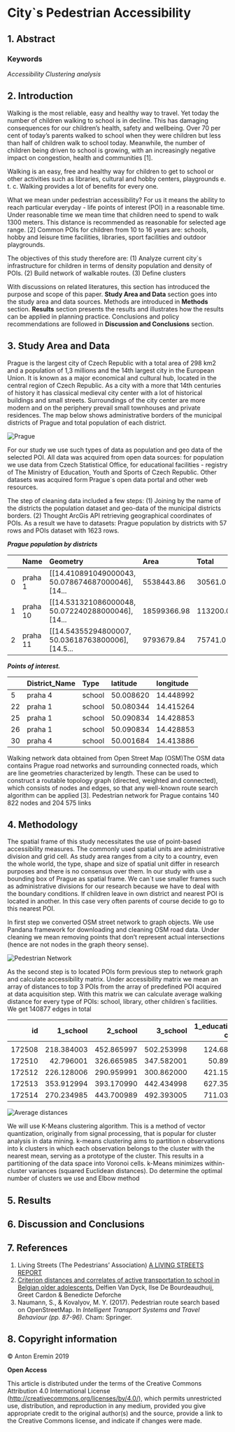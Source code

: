 # City`s Pedestrian Accessibility 

## 1. Abstract



### Keywords

 *Accessibility*   *Clustering analysis*  

## 2. Introduction

Walking is the most reliable, easy and healthy way to travel. Yet today the number of children walking to school is in decline. This has damaging consequences for our children’s health, safety and wellbeing.
Over 70 per cent of today’s parents walked to school when they were children but less than half of children walk to school today. Meanwhile, the number of children being driven to school is growing, with an increasingly negative impact on congestion, health and communities [1].

Walking is an easy, free and healthy way for children to get to school or other activities such as libraries, cultural and hobby centers, playgrounds e. t. c. Walking provides a lot of benefits for every one. 

What we mean under pedestrian accessibility? For us it means the ability to reach particular everyday - life points of interest (POI) in a reasonable time. Under reasonable time we mean time that children need to spend to walk 1300 meters. This distance is recommended as reasonable for selected age range. [2]    Common POIs for children from 10 to 16 years are: schools, hobby and leisure time facilities, libraries, sport facilities and outdoor playgrounds. 

 The objectives of this study therefore are:   (1) Analyze current city`s infrastructure for children in terms of density population and density of POIs. (2) Build network of walkable routes. (3) Define clusters 

With discussions on related literatures, this section has introduced the purpose and scope of this paper. **Study Area and Data** section goes into the study area and data sources. Methods are introduced in **Methods** section. **Results** section presents the results and illustrates how the results can be applied in planning practice. Conclusions and policy recommendations are followed in **Discussion and Conclusions** section. 



## 3. Study Area and Data

Prague is the largest city of Czech Republic with a total area of  298  km2 and a population of 1,3 millions and the 14th largest city in the European Union. It is known as a major economical and cultural hub, located in the central region of Czech Republic. As a city with a more that 14th centuries of history it has classical medieval city center with a lot of historical buildings and small streets. Surroundings of the city center are more modern and on the periphery prevail small townhouses and private residences. The map below shows administrative borders of the municipal districts of Prague and total population of each district.  

![Prague](https://github.com/tonnyeremin/Urban-Data-Science/blob/master/Images/Walking_access_Prague.png?raw=true)

For our study we use such types of data as population and geo data of the selected POI. All data was acquired from open data sources: for population we use data from Czech Statistical Office, for educational facilities -  registry of The Ministry of Education, Youth and Sports of Czech Republic. Other datasets was acquired form  Prague`s open data portal and other web resources. 

The step of cleaning data included a few steps: (1) Joining  by the name of the districts the population dataset and geo-data of the municipal districts borders. (2) Thought ArcGis API retrieving  geographical coordinates of POIs. As a result we have to datasets:  Prague population by districts with 57 rows and POIs dataset with 1623 rows.

***Prague population by districts***

|      | Name     | Geometry                                          | Area        | Total    | Kids    |
| :--- | :------- | :------------------------------------------------ | :---------- | :------- | :------ |
| 0    | praha 1  | [[14.410891049000043, 50.078674687000046], [14... | 5538443.86  | 30561.0  | 2391.0  |
| 1    | praha 10 | [[14.531321086000048, 50.072240288000046], [14... | 18599366.98 | 113200.0 | 12213.0 |
| 2    | praha 11 | [[14.54355294800007, 50.03618763800006], [14.5... | 9793679.84  | 75741.0  | 8688.0  |

 ***Points of interest.*** 

|      | District_Name | Type   | latitude  | longitude |
| :--- | :------------ | :----- | :-------- | :-------- |
| 5    | praha 4       | school | 50.008620 | 14.448992 |
| 22   | praha 1       | school | 50.080344 | 14.415264 |
| 25   | praha 1       | school | 50.090834 | 14.428853 |
| 26   | praha 1       | school | 50.090834 | 14.428853 |
| 30   | praha 4       | school | 50.001684 | 14.413886 |

Walking network data obtained from Open Street Map (OSM)The OSM data contains Prague road networks and surrounding connected roads, which are line geometries characterized by length. These can be used to construct a routable topology graph (directed, weighted and connected), which consists of nodes and edges, so that any well-known route search algorithm can be applied [3]. Pedestrian network for Prague contains 140 822 nodes and 204 575 links



## 4. Methodology

The spatial frame of this study necessitates the use of point-based accessibility measures. The commonly used spatial units are administrative division and grid cell. As study area ranges from a city to a country, even the whole world, the type, shape and size of spatial unit differ in research purposes and there is no consensus over them.  In our study with use a bounding box of Prague as spatial frame. We can`t use smaller frames such as administrative divisions for our research because we have to deal with the boundary conditions. If children leave in own district and nearest POI is located in another. In this case very often parents of course decide to go to this nearest POI.

In first step we converted OSM street network to graph objects.  We use Pandana framework for downloading and cleaning OSM road data. Under cleaning we mean removing  points that don’t represent actual intersections (hence are not nodes in the graph theory sense). 

![Pedestrian Network]()

As the second step is to located POIs form previous step to network graph and calculate accessibility  matrix. Under accessibility  matrix we mean an array of distances to top 3 POIs  from the array of predefined POI acquired at data acquisition step.  With this matrix we can calculate average walking distance for every type of POIs: school, library, other children`s facilities. We get  140877 edges in total

|     id |   1_school |   2_school |   3_school | 1_educatioanal center | 2_educatioanal center | 3_educatioanal center |  1_library |   2_library |   3_library |    1_sport |    2_sport |    3_sport |      1 |      2 |      3 |
| -----: | ---------: | ---------: | ---------: | --------------------: | --------------------: | --------------------: | ---------: | ----------: | ----------: | ---------: | ---------: | ---------: | -----: | -----: | -----: |
|        |            |            |            |                       |                       |                       |            |             |             |            |            |            |        |        |        |
| 172508 | 218.384003 | 452.865997 | 502.253998 |            124.689003 |           1545.234985 |           1629.285034 | 359.911011 |  653.177002 |  905.504028 |  20.875999 |  20.875999 | 105.547997 | 3000.0 | 3000.0 | 3000.0 |
| 172510 |  42.796001 | 326.665985 | 347.582001 |             50.898998 |           1477.159058 |           1512.265015 | 211.785004 |  828.643005 |  973.174011 | 154.315994 | 194.106003 | 194.106003 | 3000.0 | 3000.0 | 3000.0 |
| 172512 | 226.128006 | 290.959991 | 300.862000 |            421.157990 |           1142.005981 |           1463.151978 | 454.751007 | 1161.907959 | 1195.189941 |  80.668999 | 152.044998 | 181.822998 | 3000.0 | 3000.0 | 3000.0 |
| 172513 | 353.912994 | 393.170990 | 442.434998 |            627.351990 |            935.812012 |           1372.583008 | 621.794006 | 1335.552002 | 1347.269043 | 259.713013 | 300.928009 | 326.744995 | 3000.0 | 3000.0 | 3000.0 |
| 172514 | 270.234985 | 443.700989 | 492.393005 |            711.030029 |            852.133972 |           1288.905029 | 672.323975 | 1385.510010 | 1430.947021 | 343.390991 | 377.274994 | 384.605988 | 3000.0 | 3000.0 | 3000.0 |

![Average distances]()

We will use K-Means clustering algorithm.  This is a method of vector quantization, originally from signal processing, that is popular for cluster analysis in data mining. k-means clustering aims to partition n observations into k clusters in which each observation belongs to the cluster with the nearest mean, serving as a prototype of the cluster. This results in a partitioning of the data space into Voronoi cells. k-Means minimizes within-cluster variances (squared Euclidean distances). Do determine the optimal number of clusters we use and Elbow method



## 5. Results



## 6. Discussion and Conclusions



## 7. References

1.  Living Streets (The Pedestrians’ Association)   [A LIVING STREETS REPORT](https://www.livingstreets.org.uk/media/3618/ls_school_run_report_web.pdf)
2. [Criterion distances and correlates of active transportation to school in Belgian older adolescents.](https://ijbnpa.biomedcentral.com/articles/10.1186/1479-5868-7-87) Delfien Van Dyck, Ilse De Bourdeaudhuij, Greet Cardon & Benedicte Deforche 
3. Naumann, S., & Kovalyov, M. Y. (2017). Pedestrian route search based on OpenStreetMap. In *Intelligent Transport Systems and Travel Behaviour (pp. 87-96)*. Cham: Springer.





 







##  8. Copyright information

 © Anton Eremin 2019

**Open Access**

This article is distributed under the terms of the Creative Commons Attribution 4.0 International License (http://creativecommons.org/licenses/by/4.0/), which permits unrestricted use, distribution, and reproduction in any medium, provided you give appropriate credit to the original author(s) and the source, provide a link to the Creative Commons license, and indicate if changes were made.  


